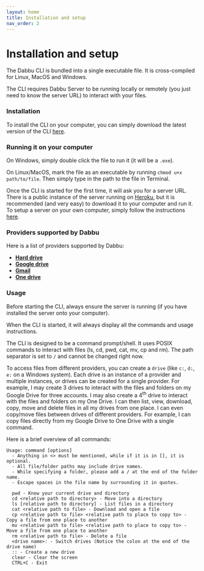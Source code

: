 ```yaml
---
layout: home
title: Installation and setup
nav_order: 2
---
```


# Installation and setup

The Dabbu CLI is bundled into a single executable file. It is cross-compiled for Linux, MacOS and Windows.

The CLI requires Dabbu Server to be running locally or remotely (you just need to know the server URL) to interact with your files.

### Installation

To install the CLI on your computer, you can simply download the latest version of the CLI [here](https://github.com/gamemaker1/dabbu-cli/releases/latest).

### Running it on your computer

On Windows, simply double click the file to run it (it will be a `.exe`).

On Linux/MacOS, mark the file as an executable by running `chmod u+x path/to/file`. Then simply type in the path to the file in Terminal.

Once the CLI is started for the first time, it will ask you for a server URL. There is a public instance of the server running on [Heroku](https://dabbu-server.herokuapp.com/), but it is recommended (and very easy) to download it to your computer and run it. To setup a server on your own computer, simply follow the instructions [here](https://gamemaker1.github.io/dabbu-server/install).

### Providers supported by Dabbu

Here is a list of providers supported by Dabbu:

- [**Hard drive**](./modules/hard_drive)
- [**Google drive**](./modules/google_drive)
- [**Gmail**](./modules/gmail)
- [**One drive**](./modules/one_drive)

### Usage

Before starting the CLI, always ensure the server is running (if you have installed the server onto your computer).

When the CLI is started, it will always display all the commands and usage instructions.

The CLI is designed to be a command prompt/shell. It uses POSIX commands to interact with files (ls, cd, pwd, cat, mv, cp and rm). The path separator is set to `/` and cannot be changed right now. 

To access files from different providers, you can create a `drive` (like `c:`, `d:`, `e:` on a Windows system). Each drive is an instance of a provider and multiple instances, or drives can be created for a single provider. For example, I may create 3 drives to interact with the files and folders on my Google Drive for three accounts. I may also create a 4<sup>th</sup> drive to interact with the files and folders on my One Drive. I can then list, view, download, copy, move and delete files in all my drives from one place. I can even copy/move files between drives of different providers. For example, I can copy files directly from my Google Drive to One Drive with a single command. 

Here is a brief overview of all commands:

```
Usage: command [options]
  - Anything in <> must be mentioned, while if it is in [], it is optional.
  - All file/folder paths may include drive names.
  - While specifying a folder, please add a / at the end of the folder name.
  - Escape spaces in the file name by surrounding it in quotes.

  pwd - Know your current drive and directory
  cd <relative path to directory> - Move into a directory
  ls [relative path to directory] - List files in a directory
  cat <relative path to file> - Download and open a file
  cp <relative path to file> <relative path to place to copy to> - Copy a file from one place to another
  mv <relative path to file> <relative path to place to copy to> - Move a file from one place to another
  rm <relative path to file> - Delete a file
  <drive name>: - Switch drives (Notice the colon at the end of the drive name)
  :: - Create a new drive
  clear - Clear the screen
  CTRL+C - Exit
```
